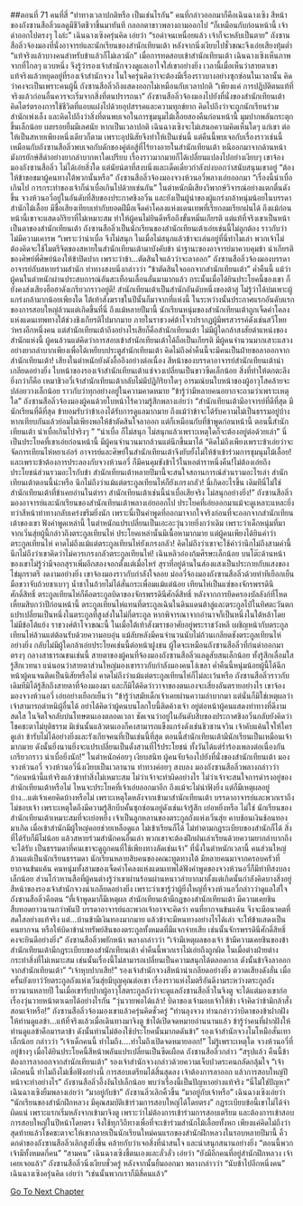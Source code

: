 ##ตอนที่ 71 คนที่สี่
“ท่าทางเวลาปกติหรือ เป็นเช่นไรกัน”
คนที่กล่าวออกมาก็คือเฉินฉางเซิง สีหน้าของถังซานสือลิ่วแลดูมีชีวิตชีวาขึ้นมาทันที กลอกตาขาวพลางถามออกไป
“ก็เหมือนกับก่อนหน้านี้ เจ้าด่าออกไปตรงๆ ไงล่ะ”
เฉินฉางเซิงครุ่นคิด เอ่ยว่า “รอด่าจนเหนื่อยแล้ว เจ้าก็จะหลับเป็นตาย”
ถังซานสือลิ่วจ้องมองที่นั่งอาจารย์และนักเรียนของสำนักเทียนเต้า หลังจากนิ่งเงียบไปชั่วขณะจึงเอ่ยเสียงทุ้มต่ำ “แท้จริงแล้วบางคนสำหรับข้าแล้วก็ไม่เลวนัก”
เมื่อการทดสอบเข้าสำนักเทียนเต้า เฉินฉางเซิงเห็นภาพจากที่ไกลๆ แวบหนึ่ง จึงรู้ว่ารองเจ้าสำนักจวงดูแลเอาใจใส่เขาอย่างยิ่ง เวลานี้เมื่อเห็นว่าสายตาเขาแท้จริงแล้วหยุดอยู่ที่รองเจ้าสำนักจวง ในใจครุ่นคิดว่าจะต้องมีเรื่องราวบางอย่างซุกซ่อนในเวลานั้น คิดว่าคงจะเป็นเพราะคนผู้นี้ ถังซานสือลิ่วถึงแสดงออกไม่เหมือนกับเวลาปกติ
“เพียงแค่ การปฏิบัติตนแท้ที่จริงแล้วก่อนอื่นควรจะเริ่มจากสิ่งที่ตนปรารถนา” ถังซานสือลิ่วจ้องมองไปยังที่นั่งของสำนักเทียนเต้า คิดไตร่ตรองการใช้ชีวิตที่แอบแฝงไปด้วยอุปสรรคและความทุกข์ยาก คิดไปถึงว่าจะถูกนักเรียนร่วมสำนักเพ่งเล็ง และคิดไปถึงว่าสิ่งที่ตนพบเจอในการชุมนุมไม้เลื้อยสองคืนก่อนหน้านี้ มุมปากพลันกระตุกขึ้นเล็กน้อย เผยรอยยิ้มมีเลศนัย
หากเป็นเวลาปกติ เฉินฉางเซิงจะไม่เสนอความคิดเห็นใดๆ แก่เขา ต่อให้เป็นสหายเพียงหนึ่งเดียวก็ตาม เพราะอุปนิสัยจึงทำให้เป็นเช่นนี้ แต่คืนนี้พบเจอกับเรื่องราวเช่นนี้ เหมือนกับถังซานสือลิ่วพบเจอกับดักของคู่ต่อสู้ที่ไร้ยางอายในสำนักเทียนเต้า หนีออกมาจากด้านหน้ามังกรยักษ์สีดำอย่างยากลำบากหาใดเปรียบ เรื่องราวมากมายก็ได้เปลี่ยนแปลงไปอย่างเงียบๆ
เขาจ้องมองถังซานสือลิ่ว ไม่ได้เอ่ยสิ่งใด แต่นัยน์ตาที่สงบนิ่งและเด็ดเดี่ยวกำลังบ่งบอกว่าสนับสนุนเขาอยู่
“ต้องให้ข้าขอขมาผู้คนทางใต้พวกนั้นหรือ”
ถังซานสือลิ่วจ้องมองจวงห้วนอวี่พลางเอ่ยออกมา “เรื่องนี้น่าเบื่อเกินไป การกระทำของเจ้าก็น่าเบื่อเกินไปด้วยเช่นกัน”
ในตำหนักมีเสียงวิพากษ์วิจารณ์อย่างแตกตื่นดังขึ้น
จวงห้วนอวี่อยู่ในอันดับที่สิบของประกาศชิงอวิ๋น และยังเป็นผู้นำของผู้แกร่งกล้าหนุ่มน้อยในบรรดาสำนักไม้เลื้อย มีชื่อเสียงเทียบเท่ากับยอดฝีมือเจ็ดคำโคลงแห่งแดนเทพที่เรียกลมเรียกฝนได้ ถึงแม้ก่อนหน้านี้เขาจะแสดงกิริยาที่ไม่เหมาะสม ทำให้ผู้คนไม่ยินดีหรือถึงขั้นหมิ่นเกียรติ แต่แท้ที่จริงเขาเป็นหน้าเป็นตาของสำนักเทียนเต้า ถังซานสือลิ่วเป็นนักเรียนของสำนักเทียนเต้าเอ่ยเช่นนี้ไม่ถูกต้อง ราวกับว่าไม่มีความเคารพ
“เพราะว่าน่าเบื่อ จึงไม่สนุก ในเมื่อไม่สนุกแล้วข้าจะเล่นอยู่ที่นี่ทำไมเล่า พวกเจ้าไม่ต้องคิดจะใช้ไมตรีจิตของสหายในสำนักเทียนเต้ามาบังคับข้า นำฐานะของอาจารย์มาควบคุมข้า นำเกียรติของศิษย์พี่ศิษย์น้องให้ข้าปิดปาก เพราะว่าข้า...ตัดสินใจแล้วว่าจะลาออก”
ถังซานสือลิ่วจ้องมองบรรดาอาจารย์กับสหายร่วมสำนัก ท่าทางสงบนิ่งกล่าวว่า “ข้าตัดสินใจออกจากสำนักเทียนเต้า”
ค่ำคืนนี้ แม้ว่าผู้คนในตำหนักผ่านประสบการณ์อันสะเทือนเลื่อนลั่นมามากแล้ว กระนั้นเมื่อได้ยินประโยคนี้ของเขา ก็ยังคงส่งเสียงฮือฮาดังเกรียวกราวอยู่ดี!
สำนักเทียนเต้าเป็นสำนักอันดับหนึ่งของต้าลู่ ไม่รู้ว่าได้บ่มเพาะผู้แกร่งกล้ามากน้อยเพียงใด ใต้เท้าสังฆราชในปีนั้นก็มาจากที่แห่งนี้ ในระหว่างนั้นประกาศแรกอันดับแรกของการสอบใหญ่ล้วนแต่เกิดขึ้นที่นี่ ถึงแม้หลายปีมานี้ นักเรียนหนุ่มของสำนักเทียนเต้าถูกเจ็ดคำโคลงแห่งแดนเทพทางใต้ช่วงชิงเกียรติไปมากมาย ภายในราชวงศ์ต้าโจวปรากฏผู้มีพรสวรรค์ดังเช่นสวีโหยว่หรงอีกหนึ่งคน แต่สำนักเทียนเต้าถึงอย่างไรเสียก็คือสำนักเทียนเต้า ไม่มีผู้ใดกล้าสงสัยตำแหน่งของสำนักแห่งนี้ ผู้คนล้วนแต่คิดว่าการสอบเข้าสำนักเทียนเต้าได้ถือเป็นเกียรติ มีผู้คนจำนวนมากเสาะแสวงอย่างยากลำบากเพียงเพื่อได้เหยียบประตูสำนักเทียนเต้า คิดไม่ถึงค่ำคืนนี้จะมีคนเป็นฝ่ายขอลาออกจากสำนักเทียนเต้า!
เสียงในตำหนักยังดังอื้ออึงอย่างต่อเนื่อง สีหน้าของบรรดาอาจารย์สำนักเทียนเต้าน่าเกลียดอย่างยิ่ง ใบหน้าของรองเจ้าสำนักเทียนเต้าแซ่จวงเปลี่ยนเป็นขาวซีดเล็กน้อย
สิ่งที่ทำให้ตกตะลึงยิ่งกว่าก็คือ เหมาชิวอวี่เจ้าสำนักเทียนเต้ากลับไม่มีปฏิกิริยาใดๆ อารมณ์บนใบหน้าของผู้อาวุโสคล้ายจะปล่อยวางเล็กน้อย ราวกับว่าทุกอย่างอยู่ในความคาดหมาย
“ข้ารู้ว่ามีหลายคนอยากจะถามว่าเพราะเหตุใด”
ถังซานสือลิ่วจ้องมองผู้คนด้วยใบหน้าไร้ความรู้สึกพลางเอ่ยว่า “สำนักเทียนเต้ามีอาจารย์ที่ดีที่สุด มีนักเรียนที่ดีที่สุด ข้ายอมรับว่าข้าเองได้รับการดูแลมากมาย ถึงแม้ว่าข้าจะได้รับความไม่เป็นธรรมอยู่บ้าง หากเทียบกันแล้วย่อมไม่เพียงพอให้ข้าตัดสินใจลาออก แต่ก็เหมือนกับที่ข้าพูดก่อนหน้านี้ ตอนนี้สำนักเทียนเต้า น่าเบื่อเกินไปจริงๆ ”
“น่าเบื่อ ก็ไม่สนุก ไม่สนุกแล้วเพราะเหตุใดก็จะต้องอยู่ต่อด้วยเล่า”
นี่เป็นประโยคที่เขาเอ่ยก่อนหน้านี้ มีผู้คนจำนวนมากล้วนแต่นึกขึ้นมาได้
“คิดไม่ถึงเพียงเพราะข้าเอ่ยว่าจะจัดการเทียนไห่หยาเอ๋อร์ อาจารย์และศิษย์ในสำนักเทียนเต้าจึงยับยั้งไม่ให้ข้าเข้าร่วมการชุมนุมไม้เลื้อย!และเพราะข้าต้องการประลองกับจวงห้วนอวี่ ก็มีคนคุมขังข้าไว้ในหอตำราหนึ่งคืน!ไม่ต้องเอ่ยถึงประโยชน์ส่วนรวมอะไรกับข้า สำนักเทียนเต้าหลายปีมานี้จะสนใจสถานการณ์ส่วนรวมอะไรเล่า สำนักเทียนเต้าตอนนี้น่ะหรือ นึกไม่ถึงว่าแม้แต่ตระกูลเทียนไห่ก็ยังเกรงกลัว! นี่เกิดอะไรขึ้น เดิมทีนี่ไม่ใช่สำนักเทียนเต้าที่ข้าเคยอ่านในตำรา สำนักเทียนเต้าเช่นนี้น่าเบื่อเสียจริง ไม่สนุกอย่างยิ่ง!”
ถังซานสือลิ่วมองอาจารย์และนักเรียนของสำนักเทียนเต้าพลางเอ่ยออกไป ประโยคที่เอ่ยออกมาแม้จะดูเหลาะแหละยิ่ง ทว่าสีหน้าท่าทางกลับเคร่งขรึมยิ่งนัก เพราะนี่เป็นคำพูดที่ออกมาจากใจจริงก่อนที่จะออกจากสำนักเทียนเต้าของเขา
ฟังคำพูดเหล่านี้ ในตำหนักแปรเปลี่ยนเป็นเอะอะวุ่นวายยิ่งกว่าเดิม เพราะว่าเด็กหนุ่มที่มาจากเวิ่นสุ่ยผู้นี้กล่าวถึงตระกูลเทียนไห่
ประโยคเหล่านั้นมีเนื้อหามากมาย แต่ผู้คนเพียงได้ยินคำว่าตระกูลเทียนไห่
คาดไม่ถึงแม้แต่ตระกูลเทียนไห่ยังเกรงกลัว!
คิดไม่ถึงว่าเขาจะใช้คำว่านึกไม่ถึงสามคำนี้
นึกไม่ถึงว่าเขาคิดว่าไม่ควรเกรงกลัวตระกูลเทียนไห่!
เฉินหลิวอ๋องก้มศีรษะเล็กน้อย บนโต๊ะด้านหน้าของเขาไม่รู้ว่ามีจอกสุราเพิ่มอีกสองจอกตั้งแต่เมื่อไหร่ สุราที่อยู่ด้านในส่องแสงเป็นประกายกับแสงของไข่มุกราตรี งดงามอย่างยิ่ง เขาจ้องมองราวกับกำลังใจลอย
ม่อ​อวี่จ้องมองถังซานสือลิ่วด้วยท่าทีเยือกเย็น มือขวาจับถ้วยชาเบาๆ น้ำชาในถ้วยไม่ได้สั่นกระเพื่อมแม้แต่น้อย
เทียนไห่เป็นแซ่ของจักรพรรดินีศักดิ์สิทธิ์ ตระกูลเทียนไห่ก็คือตระกูลบิดาของจักรพรรดินีศักดิ์สิทธิ์ หลังจากการยึดครองบัลลังก์ที่โหดเหี้ยมสิบกว่าปีก่อนหน้านี้ ตระกูลเทียนไห่แทนที่ตระกูลเฉินในดินแดนต้าลู่และตระกูลไป๋ในทิศตะวันตกแปรเปลี่ยนเป็นหนึ่งในตระกูลที่สูงส่งในไม่กี่ตระกูล หากพิจารณาจากอำนาจก็เป็นหนึ่งในใต้หล้าโดยไม่มีข้อโต้แย้ง
ราชวงศ์ต้าโจวขณะนี้ ในเมื่อใต้เท้าสังฆราชอาศัยอยู่พระราชวังหลี เผชิญหน้ากับตระกูลเทียนไห่ล้วนแต่ต้อนรับด้วยความอบอุ่น แม้ลับหลังมีคนจำนวนนับไม่ถ้วนเกลียดชังตระกูลเทียนไห่อย่างยิ่ง กลับไม่มีผู้ใดกล้าเอ่ยประโยคเช่นนี้ต่อหน้าฝูงชน ผู้ใดจะเหมือนถังซานสือลิ่วที่ก่นด่าออกมาตรงๆ กลางสาธารณชนเช่นนี้
สายตาของผู้คนที่จ้องมองถังซานสือลิ่วแลดูสับสนเล็กน้อย
ทั้งรู้สึกเลื่อมใส รู้สึกเวทนา แน่นอนว่าสายตาส่วนใหญ่มองเขาราวกับกำลังมองคนโง่เขลา ค่ำคืนนี้หนุ่มน้อยผู้นี้ได้ฉีกหน้าผู้คนจนติดเป็นนิสัยหรือไม่
คาดไม่ถึงว่าแม้แต่ตระกูลเทียนไห่ก็ไม่ละเว้นหรือ
ถังซานสือลิ่วราวกับเดิมทีมิได้รู้สึกถึงสายตาที่จ้องมองมา และก็มิได้คิดว่าวาจาของตนเองจะเสี่ยงอันตรายอย่างไร เขาจ้องมองจวงห้วนอวี่ เอ่ยอย่างเยือกเย็นว่า “ข้ารู้ว่าสมัยเด็กเจ้าเคยผ่านความลำบากมา แต่นั่นก็มิใช่เหตุผลว่าเจ้าสามารถตำหนิผู้อื่นได้ อย่าได้คิดว่าผู้คนบนโลกใบนี้ติดค้างเจ้า อยู่ต่อหน้าผู้คนแสดงท่าทางที่ดีงามสดใส ในจิตใจกลับบ่นโทษตนเองตลอดเวลา ชัดเจนว่าอยู่ในอันดับสิบของประกาศชิงอวิ๋นกลับยังคิดว่าโชคชะตาไม่ยุติธรรม มิเช่นนั้นแล้วตนเองก็คงสามารถแข็งแกร่งดังเช่นชิวชานจวิน เจ้าคับแค้นใจให้ใครดูเล่า ข้ารับไม่ได้อย่างยิ่งและรังเกียจคนที่เป็นเช่นนี้ที่สุด ตอนนี้สำนักเทียนเต้ามีนักเรียนเป็นเหมือนเจ้ามากมาย ดังนั้นยิ่งนานยิ่งจะแปรเปลี่ยนเป็นดั่งสวนที่ไร้ประโยชน์ ทั้งวันได้แต่ร่ำร้องเพลงต่อเนื่องกันเกรียวกราว น่าเบื่อยิ่งนัก!”
ในตำหนักค่อยๆ เงียบสนิท ผู้คนจับจ้องไปยังที่นั่งของสำนักเทียนเต้า มองจวงห้วนอวี่
จวงห้วนอวี่นิ่งเงียบเป็นเวลานาน ท่าทางค่อยๆ สงบลง มองถังซานสือลิ่วพลางกล่าวว่า “ก่อนหน้านี้แท้จริงแล้วข้าทำสิ่งไม่เหมาะสม ไม่ว่าเจ้าจะทำผิดอย่างไร ไม่ว่าเจ้าจะสนใจการดำรงอยู่ของสำนักเทียนเต้าหรือไม่ ไหนจะประโยคที่เจ้าเอ่ยออกมาอีก ถึงแม้จะไม่น่าฟังยิ่ง แต่ก็มีเหตุผลอยู่บ้าง...แต่เจ้าเคยคิดบ้างหรือไม่ เพราะเหตุใดหลังจากเข้ามาสำนักเทียนเต้า บรรดาอาจารย์และพวกเราถึงไม่ชอบเจ้า เพราะเหตุใดถึงมีความรู้สึกบีบคั้นซุกซ่อนอยู่ดังเช่นเจ้ารู้สึก เย่อหยิ่งหรือ ไม่ใช่ นักเรียนของสำนักเทียนเต้าเหมาะสมที่จะเย่อหยิ่ง เจ้าเป็นลูกหลานของตระกูลถังแห่งเวิ่นสุ่ย คาบช้อนเงินช้อนทองมาเกิด เมื่อเข้าสำนักมีผู้ใหญ่คอยช่วยเหลือดูแล ไม่เข้าเรียนก็ได้ ไม่ทำตามกฎระเบียบของสำนักก็ได้ สิ่งที่ได้รับก็มีไม่น้อย แล้วสหายร่วมสำนักคนอื่นเล่า พวกเขาจะต้องฝึกฝนเล่าเรียนด้วยความยากลำบากถึงจะได้รับ เป็นธรรมดาที่คนเขาจะดูถูกคนที่ใช้เพียงทางลัดเช่นเจ้า”
ที่นั่งในตำหนักเวลานี้ คนส่วนใหญ่ล้วนแต่เป็นนักเรียนธรรมดา นักเรียนหลายสิบคนของคณะทูตทางใต้ มีหลายคนมาจากครอบครัวที่ยากจนข้นแค้น คนหนุ่มทั้งสามของเจ็ดคำโคลงแห่งแดนเทพได้ฟังคำพูดของจวงห้วนอวี่ก็มีท่าทีสงบลงเล็กน้อย ส่วนโก่วหานสือที่ผู้คนต่างรู้ว่าเขาผ่านร้อนผ่านหนาวลำบากมาตั้งแต่เกิดนั้นกำลังคิดบางสิ่งอยู่
สีหน้าของรองเจ้าสำนักจวงน่าเกลียดอย่างยิ่ง เพราะว่าเขารู้ว่าผู้ยิ่งใหญ่ที่จวงห้วนอวี่กล่าวว่าดูแลใส่ใจถังซานสือลิ่วคือตน
“ที่เจ้าพูดมาก็มีเหตุผล สำนักเทียนเต้ามีกฎของสำนักเทียนเต้า มีความเคยชินสืบทอดยาวนานกว่าพันปี บรรดาอาจารย์และพวกเจ้าอาจจะคิดว่า คนที่ยากจนข้นแค้น จึงจะมีอนาคตที่สดใสอย่างแท้จริง แต่...บ้านข้ามีเงินทองมากมาย แล้วข้าจะมีหนทางอย่างไรได้เล่า จะให้ข้าแสดงเป็นคนยากจน หรือให้บิดาข้านำทรัพย์สินของตระกูลทั้งหมดที่มีแจกจ่ายเสีย เช่นนั้นจักรพรรดินีศักดิ์สิทธิ์คงจะยินดีอย่างยิ่ง”
ถังซานสือลิ่วพยักหน้า พลางกล่าวว่า “เจ้ามีเหตุผลของเจ้า ข้ามีความเคยชินของข้า สำนักเทียนเต้ามีกฎระเบียบของสำนักเทียนเต้า ค่ำคืนนี้พวกเราไม่เอ่ยถึงถูกผิด ในเมื่อต่างฝ่ายต่างกระทำสิ่งที่ไม่เหมาะสม เช่นนั้นเรื่องนี้ไม่สามารถเปลี่ยนเป็นความสนุกได้ตลอดกาล ดังนั้นข้าจึงลาออกจากสำนักเทียนเต้า”
“เจ้าหุบปากเสีย!” รองเจ้าสำนักจวงสีหน้าน่าเกลียดอย่างยิ่ง ตวาดเสียงดังลั่น
เมื่อครั้นยังเยาว์วัยตระกูลถังแห่งเวิ่นสุ่ยมีบุญคุณต่อเขา เรื่องราวแห่งไมตรีอันดีงามระหว่างตระกูลถังยาวนานหลายปี ในเมื่อเขารับปากผู้อาวุโสตระกูลถังว่าจะดูแลถังซานสือลิ่วในจิงตู จะได้แต่มองเขาก่อเรื่องวุ่นวายหน้าตาเฉยได้อย่างไรกัน “วุ่นวายพอได้แล้ว! บิดาของเจ้ามอบเจ้าให้ข้า เจ้าคิดว่าข้ามิกล้าสั่งสอนเจ้าหรือ!”
ถังซานสือลิ่วจ้องมองเขาแล้วครุ่นคิดชั่วครู่ “ท่านลุงจวง ท่านกล่าวว่าบิดาของข้าฝากฝังให้ท่านดูแลข้า...แท้ที่จริงแล้วเมื่อเดินทางมาจิงตู ข้าได้เปิดจดหมายอ่านนานแล้ว ข้ารู้ว่าคนที่ฝากฝังให้ท่านดูแลข้าคือมารดาข้า ดังนั้นท่านไม่ต้องใช้ประโยคนั้นมากดดันข้า”
รองเจ้าสำนักจวงโมโหมือสั่นเทาเล็กน้อย กล่าวว่า “เจ้าเด็กคนนี้ ทำไมถึง....ทำไมถึงเปิดจดหมายออก!”
ไม่รู้เพราะเหตุใด จวงห้วนอวี่ที่อยู่ข้างๆ เมื่อได้ยินประโยคนี้สีหน้าพลันแปรเปลี่ยนเป็นซีดเผือด
ถังซานสือลิ่วกล่าว “สรุปแล้ว คืนนี้ข้าต้องการลาออกจากสำนักเทียนเต้า”
รองเจ้าสำนักจวงกล่าวด้วยความเจ็บปวดระคนกลัดกลุ้มใจ “เจ้าเด็กคนนี้ ทำไมถึงไม่เชื่อฟังอย่างนี้ การสอบเตรียมได้สิ้นสุดลง เจ้าต้องการลาออก แล้วการสอบใหญ่ปีหน้าจะทำอย่างไร”
ถังซานสือลิ่วอึ้งงันไปเล็กน้อย พบว่าเรื่องนี้เป็นปัญหาอย่างแท้จริง
“นี่ไม่ใช่ปัญหา”
เฉินฉางเซิงยิ้มพลางเอ่ยว่า “มาอยู่กับข้า”
ถังซานลิ่วเลิกคิ้วขึ้น “มาอยู่กับเจ้าหรือ”
เฉินฉางเซิงเอ่ยว่า “นักเรียนของสำนักฝึกหลวง มีคุณสมบัติเข้าร่วมการสอบใหญ่ได้โดยตรง”
กฎระเบียบข้อนี้เขาไม่ได้จำผิดแน่ เพราะแรกเริ่มหลังจากเข้ามาจิงตู เพราะว่าไม่ต้องการเข้าร่วมการสอบเตรียม และต้องการเข้าสอบการสอบใหญ่ในปีหน้าโดยตรง จึงใช้ทุกวิถีทางเพื่อที่จะเข้าร่วมสำนักไม้เลื้อยทั้งหก เพียงแค่คิดไม่ถึงว่า สุดท้ายแล้วโชคชะตาจะให้เขากลายเป็นนักเรียนใหม่คนแรกของสำนักฝึกหลวงในรอบหลายปีมานี้
คิ้วดกดำของถังซานสือลิ่วเลิกสูงยิ่งขึ้น คล้ายกับว่าเจอสิ่งที่น่าสนใจ และน่าสนุกสนานอย่างยิ่ง
“ตอนนี้พวกเจ้ามีทั้งหมดกี่คน”
“สามคน”
เฉินฉางเซิงชี้ตนเองและลั่วลั่ว เอ่ยว่า “ยังมีอีกคนที่อยู่สำนักฝึกหลวง เจ้าเคยเจอแล้ว”
ถังซานสือลิ่วนิ่งเงียบชั่วครู่ หลังจากนั้นยิ้มออกมา พลางกล่าวว่า “นับข้าไปอีกหนึ่งคน”
เฉินฉางเซิงครุ่นคิด เอ่ยว่า “เช่นนั้นพวกเราก็มีสี่คนแล้ว”




[Go To Next Chapter]( ./73.md)